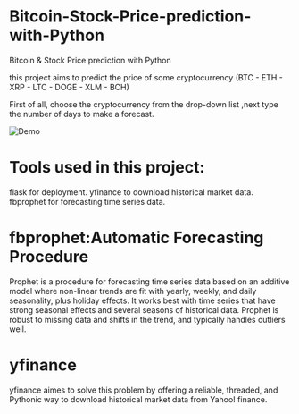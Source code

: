 # Bitcoin-Stock-Price-prediction-with-Python
Bitcoin &amp; Stock Price prediction with Python 

this project aims to predict the price of some cryptocurrency (BTC - ETH - XRP - LTC - DOGE - XLM - BCH)

First of all, choose the cryptocurrency from the drop-down list ,next type the number of days to make a forecast.

![Demo](https://user-images.githubusercontent.com/57315775/107568485-54d82180-6be7-11eb-906f-80f652ef4d8f.gif)

# Tools used in this project: 
flask for deployment.
yfinance to download historical market data.
fbprophet for forecasting time series data.


# fbprophet:Automatic Forecasting Procedure
Prophet is a procedure for forecasting time series data based on an additive model where non-linear trends are fit with yearly, weekly, and daily seasonality, plus holiday effects. It works best with time series that have strong seasonal effects and several seasons of historical data. Prophet is robust to missing data and shifts in the trend, and typically handles outliers well.

# yfinance
yfinance aimes to solve this problem by offering a reliable, threaded, and Pythonic way to download historical market data from Yahoo! finance.

